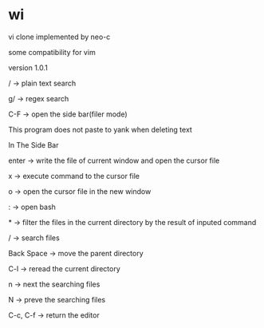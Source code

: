 # wi 

vi clone implemented by neo-c

some compatibility for vim

version 1.0.1

/ → plain text search

g/ → regex search

C-F → open the side bar(filer mode)

This program does not paste to yank when deleting text

In The Side Bar

enter → write the file of current window and open the cursor file

x → execute command to the cursor file

o → open the cursor file in the new window

: → open bash

\* → filter the files in the current directory by the result of inputed command

/ → search files

Back Space → move the parent directory

C-l → reread the current directory

n → next the searching files

N → preve the searching files

C-c, C-f → return the editor
